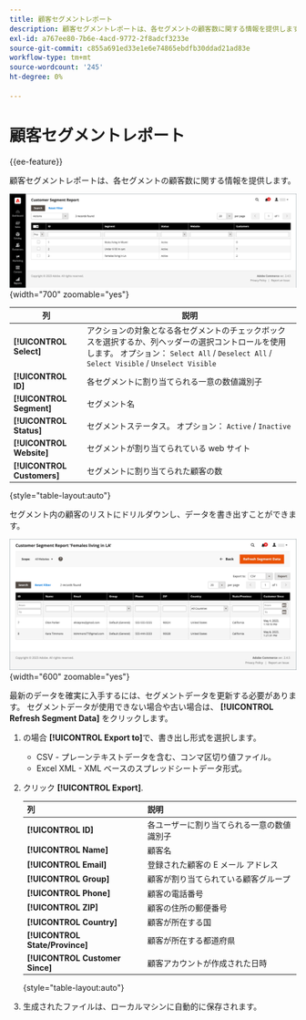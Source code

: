 ```yaml
---
title: 顧客セグメントレポート
description: 顧客セグメントレポートは、各セグメントの顧客数に関する情報を提供します。
exl-id: a767ee80-7b6e-4acd-9772-2f8adcf3233e
source-git-commit: c855a691ed33e1e6e74865ebdfb30ddad21ad83e
workflow-type: tm+mt
source-wordcount: '245'
ht-degree: 0%

---
```


# 顧客セグメントレポート

{{ee-feature}}

顧客セグメントレポートは、各セグメントの顧客数に関する情報を提供します。

![顧客セグメントレポート](assets/customer-segments-reports.png){width="700" zoomable="yes"}

| 列 | 説明 |
|--- |--- |
| **[!UICONTROL Select]** | アクションの対象となる各セグメントのチェックボックスを選択するか、列ヘッダーの選択コントロールを使用します。 オプション： `Select All` / `Deselect All` / `Select Visible` / `Unselect Visible` |
| **[!UICONTROL ID]** | 各セグメントに割り当てられる一意の数値識別子 |
| **[!UICONTROL Segment]** | セグメント名 |
| **[!UICONTROL Status]** | セグメントステータス。 オプション： `Active` / `Inactive` |
| **[!UICONTROL Website]** | セグメントが割り当てられている web サイト |
| **[!UICONTROL Customers]** | セグメントに割り当てられた顧客の数 |

{style="table-layout:auto"}

セグメント内の顧客のリストにドリルダウンし、データを書き出すことができます。

![顧客データへのドリルダウン](assets/customer-segment-drilldown.png){width="600" zoomable="yes"}

最新のデータを確実に入手するには、セグメントデータを更新する必要があります。 セグメントデータが使用できない場合や古い場合は、 **[!UICONTROL Refresh Segment Data]** をクリックします。

1. の場合 **[!UICONTROL Export to]**&#x200B;で、書き出し形式を選択します。

   * CSV - プレーンテキストデータを含む、コンマ区切り値ファイル。
   * Excel XML - XML ベースのスプレッドシートデータ形式。

1. クリック **[!UICONTROL Export]**.

   | 列 | 説明 |
   |--- |--- |
   | **[!UICONTROL ID]** | 各ユーザーに割り当てられる一意の数値識別子 |
   | **[!UICONTROL Name]** | 顧客名 |
   | **[!UICONTROL Email]** | 登録された顧客の E メール アドレス |
   | **[!UICONTROL Group]** | 顧客が割り当てられている顧客グループ |
   | **[!UICONTROL Phone]** | 顧客の電話番号 |
   | **[!UICONTROL ZIP]** | 顧客の住所の郵便番号 |
   | **[!UICONTROL Country]** | 顧客が所在する国 |
   | **[!UICONTROL State/Province]** | 顧客が所在する都道府県 |
   | **[!UICONTROL Customer Since]** | 顧客アカウントが作成された日時 |

   {style="table-layout:auto"}

1. 生成されたファイルは、ローカルマシンに自動的に保存されます。
